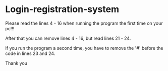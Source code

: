 # Login-registration-system

Please read the lines 4 - 16 when running the program the first time on your pc!!!

After that you can remove lines 4 - 16, but read lines 21 - 24.

If you run the program a second time, you have to remove the '#' before the code in lines 23 and 24.

Thank you
